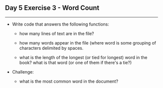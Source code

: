 ## Day 5 Exercise 3 - Word Count
---

* Write code that answers the following functions:
    
    * how many lines of text are in the file?

    * how many words appear in the file (where word is some grouping of characters delimited by spaces.

    * what is the length of the longest (or tied for longest) word in the book? what is that word (or one of them if there's a tie?)

* Challenge:

    * what is the most common word in the document?
